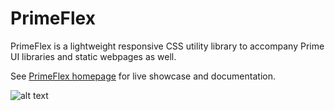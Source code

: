 # PrimeFlex
PrimeFlex is a lightweight responsive CSS utility library to accompany Prime UI libraries and static webpages as well.

See [PrimeFlex homepage](http://www.primefaces.org/primeflex) for live showcase and documentation.

![alt text](http://www.primefaces.org/images/primeflex.jpg "PrimeFlex")